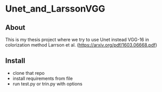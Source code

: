 # Unet_and_LarssonVGG
## About
This is my thesis project where we try to use Unet instead VGG-16 in colorization method Larrson et al. (https://arxiv.org/pdf/1603.06668.pdf)

## Install
- clone that repo
- install requirements from file
- run test.py or trin.py with options